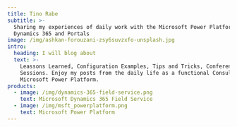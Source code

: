 ```yaml
---
title: Tino Rabe
subtitle: >-
  Sharing my experiences of daily work with the Microsoft Power Platform,
  Dynamics 365 and Portals
image: /img/ashkan-forouzani-zsy6suvzxfo-unsplash.jpg
intro:
  heading: I will blog about
  text: >-
    Leassons Learned, Configuration Examples, Tips and Tricks, Conference
    Sessions. Enjoy my posts from the daily life as a functional Consultant in the
    Microsoft Power Platform.
products:
  - image: /img/dynamics-365-field-service.png
    text: Microsoft Dynamics 365 Field Service
  - image: /img/msft_powerplatform.png
    text: Microsoft Power Platform
---
```


